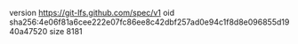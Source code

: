 version https://git-lfs.github.com/spec/v1
oid sha256:4e06f81a6cee222e07fc86ee8c42dbf257ad0e94c1f8d8e096855d1940a47520
size 8181

